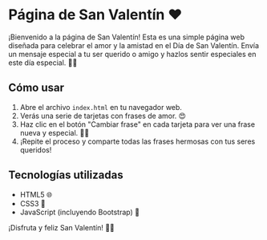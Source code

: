 # Página de San Valentín ❤️

¡Bienvenido a la página de San Valentín! Esta es una simple página web diseñada para celebrar el amor y la amistad en el Día de San Valentín. Envía un mensaje especial a tu ser querido o amigo y hazlos sentir especiales en este día especial. 💖💐

## Cómo usar

1. Abre el archivo `index.html` en tu navegador web.
2. Verás una serie de tarjetas con frases de amor. 😍
3. Haz clic en el botón "Cambiar frase" en cada tarjeta para ver una frase nueva y especial. 💬💕
4. ¡Repite el proceso y comparte todas las frases hermosas con tus seres queridos!

## Tecnologías utilizadas

- HTML5 🌐
- CSS3 🎨
- JavaScript (incluyendo Bootstrap) 🚀

¡Disfruta y feliz San Valentín! 🥰✨
